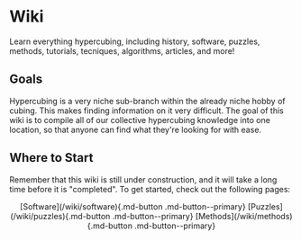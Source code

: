 # Wiki

Learn everything hypercubing, including history, software, puzzles, methods, tutorials, tecniques, algorithms, articles, and more!

## Goals
Hypercubing is a very niche sub-branch within the already niche hobby of cubing. This makes finding information on it very difficult. The goal of this wiki is to compile all of our collective hypercubing knowledge into one location, so that anyone can find what they're looking for with ease.

## Where to Start
Remember that this wiki is still under construction, and it will take a long time before it is "completed". To get started, check out the following pages:

<center>[Software](/wiki/software){.md-button .md-button--primary} 
[Puzzles](/wiki/puzzles){.md-button .md-button--primary} 
[Methods](/wiki/methods){.md-button .md-button--primary}
</center>




